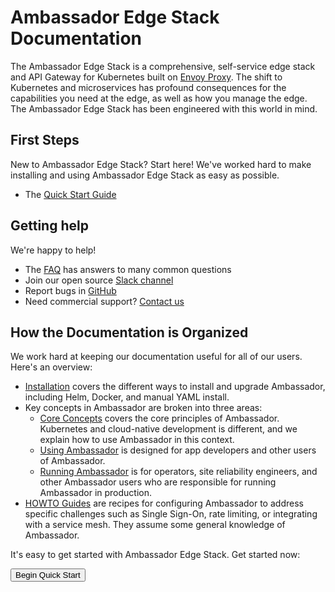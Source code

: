 # Ambassador Edge Stack Documentation

The Ambassador Edge Stack is a comprehensive, self-service edge stack and API Gateway for Kubernetes built on [Envoy Proxy](https://www.envoyproxy.io/). The shift to Kubernetes and microservices has profound consequences for the capabilities you need at the edge, as well as how you manage the edge. The Ambassador Edge Stack has been engineered with this world in mind.

## First Steps

New to Ambassador Edge Stack? Start here! We've worked hard to make installing and using Ambassador Edge Stack as easy as possible.

* The [Quick Start Guide](latest/tutorials/getting-started)

## Getting help

We're happy to help!

* The [FAQ](latest/about/faq) has answers to many common questions
* Join our open source [Slack channel](https://d6e.co/slack)
* Report bugs in [GitHub](https://github.com/datawire/ambassador)
* Need commercial support? [Contact us](/contact/)

## How the Documentation is Organized

We work hard at keeping our documentation useful for all of our users. Here's an overview:

* [Installation](latest/topics/install) covers the different ways to install and upgrade Ambassador, including Helm, Docker, and manual YAML install.
* Key concepts in Ambassador are broken into three areas:
  * [Core Concepts](latest/topics/concepts) covers the core principles of Ambassador. Kubernetes and cloud-native development is different, and we explain how to use Ambassador in this context.
  * [Using Ambassador](latest/topics/using) is designed for app developers and other users of Ambassador.
  * [Running Ambassador](latest/topics/running) is for operators, site reliability engineers, and other Ambassador users who are responsible for running Ambassador in production.
* [HOWTO Guides](latest/howtos) are recipes for configuring Ambassador to address specific challenges such as Single Sign-On, rate limiting, or integrating with a service mesh. They assume some general knowledge of Ambassador.

It's easy to get started with Ambassador Edge Stack. Get started now:

<Button color="orange" to="latest/tutorials/getting-started/">Begin Quick Start</Button>
